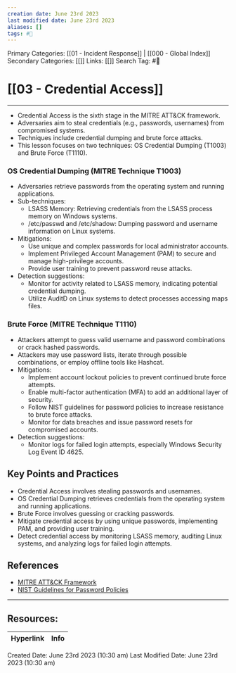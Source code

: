 ```yaml
---
creation date: June 23rd 2023
last modified date: June 23rd 2023
aliases: []
tags: #📖
---
```


Primary Categories: [[01 - Incident Response]] | [[000 - Global Index]]  
Secondary Categories: [[]] 
Links: [[]] 
Search Tag: #📖  

# [[03 - Credential Access]]  
---

- Credential Access is the sixth stage in the MITRE ATT&CK framework.
- Adversaries aim to steal credentials (e.g., passwords, usernames) from compromised systems.
- Techniques include credential dumping and brute force attacks.
- This lesson focuses on two techniques: OS Credential Dumping (T1003) and Brute Force (T1110).

### OS Credential Dumping (MITRE Technique T1003)

- Adversaries retrieve passwords from the operating system and running applications.
- Sub-techniques:
    - LSASS Memory: Retrieving credentials from the LSASS process memory on Windows systems.
    - /etc/passwd and /etc/shadow: Dumping password and username information on Linux systems.
- Mitigations:
    - Use unique and complex passwords for local administrator accounts.
    - Implement Privileged Account Management (PAM) to secure and manage high-privilege accounts.
    - Provide user training to prevent password reuse attacks.
- Detection suggestions:
    - Monitor for activity related to LSASS memory, indicating potential credential dumping.
    - Utilize AuditD on Linux systems to detect processes accessing maps files.

### Brute Force (MITRE Technique T1110)

- Attackers attempt to guess valid username and password combinations or crack hashed passwords.
- Attackers may use password lists, iterate through possible combinations, or employ offline tools like Hashcat.
- Mitigations:
    - Implement account lockout policies to prevent continued brute force attempts.
    - Enable multi-factor authentication (MFA) to add an additional layer of security.
    - Follow NIST guidelines for password policies to increase resistance to brute force attacks.
    - Monitor for data breaches and issue password resets for compromised accounts.
- Detection suggestions:
    - Monitor logs for failed login attempts, especially Windows Security Log Event ID 4625.

## Key Points and Practices

- Credential Access involves stealing passwords and usernames.
- OS Credential Dumping retrieves credentials from the operating system and running applications.
- Brute Force involves guessing or cracking passwords.
- Mitigate credential access by using unique passwords, implementing PAM, and providing user training.
- Detect credential access by monitoring LSASS memory, auditing Linux systems, and analyzing logs for failed login attempts.

## References

- [MITRE ATT&CK Framework](https://attack.mitre.org/)
- [NIST Guidelines for Password Policies](https://pages.nist.gov/800-63-3/sp800-63b.html)


___

## Resources:

| Hyperlink | Info |
| --------- | ---- |


Created Date: June 23rd 2023 (10:30 am) 
Last Modified Date: June 23rd 2023 (10:30 am)
